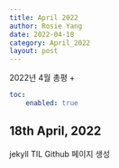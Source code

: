 ```yaml
---
title: April 2022
author: Rosie Yang
date: 2022-04-18
category: April_2022
layout: post
---
```


2022년 4월 총평
+ 

```yaml
toc:
    enabled: true
```

18th April, 2022
-------------

jekyll TIL Github 페이지 생성